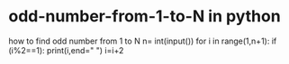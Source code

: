 # odd-number-from-1-to-N in python
how to find odd number from 1 to N
n= int(input())
for i in range(1,n+1):
    if (i%2==1):
        print(i,end=" ")
        i=i+2
